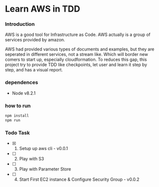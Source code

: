 # Learn AWS in TDD

### Introduction

AWS is a good tool for Infrastructure as Code. AWS actually is a group of
services provided by amazon. 

AWS had provided various types of documents and examples, but they are seperated
in different services, not a stream like. Which will border new comers to start
up, especially cloudformation. To reduces this gap, this project try to provide 
TDD like checkpoints, let user and learn it step by step, and has a visual
report.

### dependences

* Node v8.2.1

### how to run

```bash
npm install
npm run
```

### Todo Task

- [x] 1. Setup up aws cli - v0.0.1
- [ ] 2. Play with S3
- [ ] 3. Play with Parameter Store
- [ ] 4. Start First EC2 instance & Configure Security Group - v0.0.2
